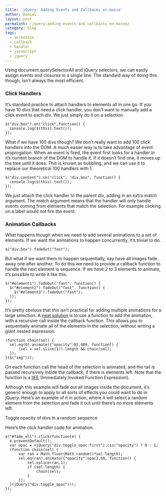 ```yaml
---
title: 'jQuery: Adding Events and Callbacks en-masse'
author: Daniel
layout: post
permalink: /jquery-adding-events-and-callbacks-en-masse/
category: blog
tags:
  - animation
  - callback
  - handler
  - javascript
  - jquery
---
```


Using document.querySelectorAll and jQuery selectors, we can easily assign events and closures in a single line. The standard way of doing this though, isn't always the most efficient.

### Click Handlers 

It&#8217;s standard practice to attach handlers to elements all in one go. If you have 10 divs that need a click handler, you don&#8217;t want to manually add a click event to each div. We just simply do it on a selection. 

    $("div.box").on("click",function() {
      console.log($(this).text());
    });
  
What if we have 100 divs though? We don&#8217;t really want to add 100 click handlers into the DOM. A much easier way is to take advantage of event proprogation. When an event is fired, the event first looks for a handler in it&#8217;s current branch of the DOM to handle it. If it doesn&#8217;t find one, it moves up the tree until it does. This is known as bubbling, and we can use it to replace our theoretical 100 handlers with 1. 

    $("div.content").on("click", "div.box", function() {
      console.log($(this).text());
    });
  
We just attach the click handler to the parent div, adding in an extra match argument. The match argument means that the handler will only handle events coming from elements that match the selection. For example clicking on a label would not fire the event. 

### Animation Callbacks 

What happens though when we need to add several animations to a set of elements. If we want the animations to happen concurrently, it&#8217;s trivial to do. 

    $("div.box").fadeOut("fast");

But what if we want them to happen sequentially, say have all images fade away one after another. To do this we need to provide a callback function to handle the next element is sequence. If we have 2 to 3 elements to animate, it&#8217;s possible to write it like this. 

    $("#element1").fadeOut("fast", function() {
      $("#element2").fadeOut("fast", function() {
        $("#element3").fadeOut("fast");
      });
    });

It&#8217;s pretty obvious that this isn&#8217;t practical for adding multiple animations for a large selection. A [neat solution](http://www.paulirish.com/2008/sequentially-chain-your-callbacks-in-jquery-two-ways/) is to use a function to add the animation, with a recursive call inside the callback function. This allows you to sequentially animate all of the elements in the selection, without writing a giant nested expression.   
  
    (function chain(sel) {
      sel.eq(0).animate({"opacity":0},400, function() {
          (sel = sel.slice(1)).length && chain(sel);
      });
    }($("img")));

On each function call the head of the selection is animated, and the tail is passed recursively inside the callback, if there is elements left. Note that the function is a [IIFE](http://en.wikipedia.org/wiki/Immediately-invoked_function_expression) (Immediately Invoked Function Expression).   
  
Although this example will fade out all images inside the document, it&#8217;s generic enough to apply to all sorts of effects you could want to do in jQuery. Here&#8217;s an example of it in action, where it will select a random element from the selection and fade it out until there&#8217;s no more elements left.   
  
<p id="fade_all">
  <a>Toggle opacity of divs in a random sequence</a>
</p>

Here&#8217;s the click handler code for animation.

    $("#fade_all").click(function(e) {
      e.preventDefault();
      var opac = +jQuery("div.toggle_opac:first").css("opacity") ? 0 : 1;
      (function chain(sel) {
          var ran = Math.floor(Math.random()*sel.length);
          sel.eq(ran).animate({"opacity":opac},50, function() {
              sel.splice(ran,1);
              if (sel.length) {
                  chain(sel);
              }
          });
      }(jQuery("div.toggle_opac")));
    });
